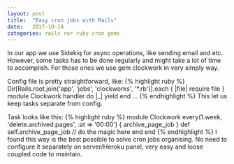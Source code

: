 ```yaml
---
layout: post
title:  "Easy cron jobs with Rails"
date:   2017-10-14
categories: rails ror ruby cron gems
---
```

In our app we use Sidekiq for async operations, like sending email and etc. However, some tasks has to be done regularly and might take a lot of time to accomplish. For those ones we use gem clockwork in very simply way.
<!--more-->
Config file is pretty straightforward, like:
{% highlight ruby %}
Dir[Rails.root.join('app', 'jobs', 'clockworks', '*.rb')].each { |file| require file }
module Clockwork
  handler do |_|
    yield
  end
...
{% endhighlight %}
This let us keep tasks separate from config.

Task looks like this:
{% highlight ruby %}
module Clockwork
  every(1.week, 'delete.archived.pages', :at => '00:00') { archive_page_job }
  def self.archive_page_job
    // do the magic here
  end
end
{% endhighlight %}
I found this way is the best possible to solve cron jobs organising. No need to configure it separately on server/Heroku panel, very easy and loose coupled code to maintain.